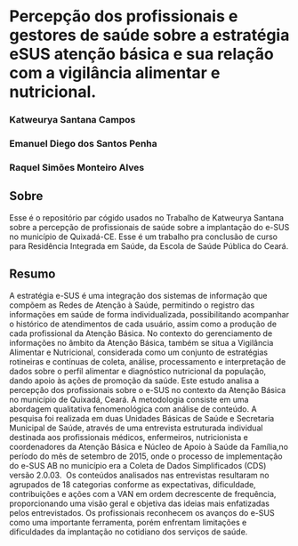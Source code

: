 # Percepção dos profissionais e gestores de saúde sobre a estratégia eSUS atenção básica e sua relação com a vigilância alimentar e nutricional.


### Katweurya Santana Campos
### Emanuel Diego dos Santos Penha
### Raquel Simões Monteiro Alves


## Sobre
Esse é o repositório par cógido usados no Trabalho de Katweurya Santana sobre 
a percepção de profissionais de saúde sobre a implantação do e-SUS no município
de Quixadá-CE.
Esse é um trabalho pra conclusão de curso para Residência Integrada em Saúde, 
da Escola de Saúde Pública do Ceará.


## Resumo

A estratégia e-SUS é uma integração dos sistemas de informação que compõem as Redes de Atenção à Saúde, permitindo o registro das informações em saúde de forma individualizada, possibilitando acompanhar o histórico de atendimentos de cada usuário, assim como a produção de cada profissional da Atenção Básica. No contexto do gerenciamento de informações no âmbito da Atenção Básica, também se situa a Vigilância Alimentar e Nutricional, considerada como um conjunto de estratégias rotineiras e contínuas de coleta, análise, processamento e interpretação de dados sobre o perfil alimentar e diagnóstico nutricional da população, dando apoio às ações de promoção da saúde. Este estudo analisa a percepção dos profissionais sobre o e-SUS no contexto da Atenção Básica no município de Quixadá, Ceará. A metodologia consiste em uma abordagem qualitativa fenomenológica com análise de conteúdo. A pesquisa foi realizada em duas Unidades Básicas de Saúde e Secretaria Municipal de Saúde, através de uma entrevista estruturada individual destinada aos profissionais médicos, enfermeiros, nutricionista e coordenadores da Atenção Básica e Núcleo de Apoio à Saúde da Família,no período do mês de setembro de 2015, onde o processo de implementação do e-SUS AB no município era a Coleta de Dados Simplificados (CDS) versão 2.0.03.  Os conteúdos analisados nas entrevistas resultaram no agrupados de 18 categorias conforme as expectativas, dificuldade, contribuições e ações com a VAN em ordem decrescente de frequência, proporcionando uma visão geral e objetiva das ideias mais enfatizadas pelos entrevistados. Os profissionais reconhecem os avanços do e-SUS como uma importante ferramenta, porém enfrentam limitações e dificuldades da implantação no cotidiano dos serviços de saúde.


